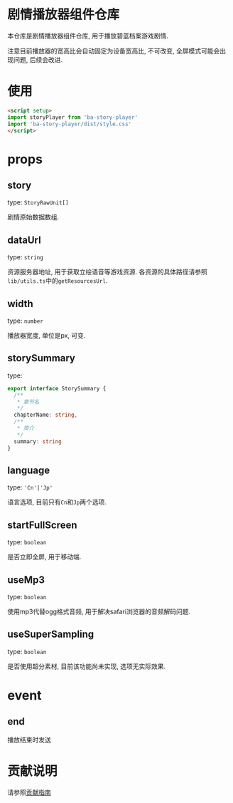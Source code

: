 # 剧情播放器组件仓库
本仓库是剧情播放器组件仓库, 用于播放碧蓝档案游戏剧情.

注意目前播放器的宽高比会自动固定为设备宽高比, 不可改变, 全屏模式可能会出现问题, 后续会改进.

# 使用
```html
<script setup>
import storyPlayer from 'ba-story-player'
import 'ba-story-player/dist/style.css'
</script>
```

# props
## story 
type: `StoryRawUnit[]`

剧情原始数据数组.

## dataUrl
type: `string`

资源服务器地址, 用于获取立绘语音等游戏资源. 各资源的具体路径请参照`lib/utils.ts`中的`getResourcesUrl`.

## width
type: `number`

播放器宽度, 单位是px, 可变.

## storySummary
type: 
```ts
export interface StorySummary {
  /**
   * 章节名
   */
  chapterName: string,
  /**
   * 简介
   */
  summary: string
}
```

## language 
type: `'Cn'|'Jp'`

语言选项, 目前只有`Cn`和`Jp`两个选项.

## startFullScreen
type: `boolean`

是否立即全屏, 用于移动端.

## useMp3
type: `boolean`

使用mp3代替ogg格式音频, 用于解决safari浏览器的音频解码问题.

## useSuperSampling
type: `boolean`

是否使用超分素材, 目前该功能尚未实现, 选项无实际效果.

# event
## end

播放结束时发送


# 贡献说明
请参照[贡献指南](./docs/contribute.md)